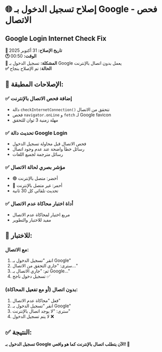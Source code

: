 # 🌐 إصلاح تسجيل الدخول بـ Google - فحص الاتصال
## Google Login Internet Check Fix

**📅 تاريخ الإصلاح:** 31 أكتوبر 2025  
**🕐 الوقت:** 00:50  
**🎯 المشكلة:** تسجيل الدخول بـ Google يعمل بدون اتصال بالإنترنت  
**✅ الحالة:** تم الإصلاح بنجاح

## 🔧 الإصلاحات المطبقة:

### ✅ إضافة فحص الاتصال بالإنترنت
- دالة `checkInternetConnection()` تتحقق من الاتصال
- فحص `navigator.onLine` و `fetch` لـ Google favicon
- مهلة زمنية 3 ثوان للتحقق

### ✅ تحديث دالة Google Login
- فحص الاتصال قبل محاولة تسجيل الدخول
- رسائل خطأ واضحة عند عدم وجود اتصال
- رسائل مترجمة لجميع اللغات

### ✅ مؤشر بصري لحالة الاتصال
- 🟢 أخضر: متصل بالإنترنت
- 🔴 أحمر: غير متصل بالإنترنت
- تحديث تلقائي كل 30 ثانية

### ✅ أداة اختبار محاكاة عدم الاتصال
- مربع اختيار لمحاكاة عدم الاتصال
- مفيد للاختبار والتطوير

## 🧪 للاختبار:

### مع الاتصال:
1. انقر "تسجيل الدخول بـ Google"
2. سترى: "جاري التحقق من الاتصال..."
3. ثم: "جاري الاتصال بـ Google..."
4. تسجيل دخول ناجح ✅

### بدون اتصال (أو مع تفعيل المحاكاة):
1. فعل "محاكاة عدم الاتصال"
2. انقر "تسجيل الدخول بـ Google"
3. سترى: "لا يوجد اتصال بالإنترنت"
4. لا يتم تسجيل الدخول ❌

## ✅ النتيجة:
**تسجيل الدخول بـ Google الآن يتطلب اتصال بالإنترنت كما هو واقعي! 🌟**